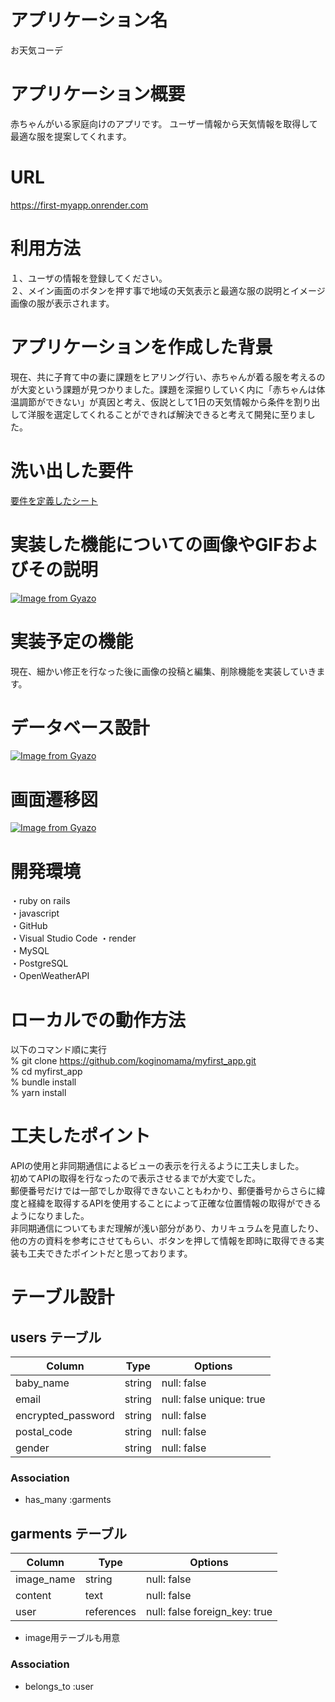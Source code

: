# アプリケーション名
お天気コーデ

# アプリケーション概要
赤ちゃんがいる家庭向けのアプリです。
ユーザー情報から天気情報を取得して最適な服を提案してくれます。

# URL
https://first-myapp.onrender.com

# 利用方法
１、ユーザの情報を登録してください。  
２、メイン画面のボタンを押す事で地域の天気表示と最適な服の説明とイメージ画像の服が表示されます。

# アプリケーションを作成した背景
現在、共に子育て中の妻に課題をヒアリング行い、赤ちゃんが着る服を考えるのが大変という課題が見つかりました。課題を深掘りしていく内に「赤ちゃんは体温調節ができない」が真因と考え、仮説として1日の天気情報から条件を割り出して洋服を選定してくれることができれば解決できると考えて開発に至りました。

# 洗い出した要件
[要件を定義したシート](https://docs.google.com/spreadsheets/d/1aGhZOIcfeoCKE2zAu8vCCwt9wB_ML2-7Pi7l_WJa96w/edit#gid=982722306)

# 実装した機能についての画像やGIFおよびその説明
[![Image from Gyazo](https://i.gyazo.com/0807d5021f5e5aaf7d5516d8d1513a51.gif)](https://gyazo.com/0807d5021f5e5aaf7d5516d8d1513a51)

# 実装予定の機能
現在、細かい修正を行なった後に画像の投稿と編集、削除機能を実装していきます。

# データベース設計
[![Image from Gyazo](https://i.gyazo.com/b39f3ee0e9f77b36baeaa8999107d0ac.png)](https://gyazo.com/b39f3ee0e9f77b36baeaa8999107d0ac)

# 画面遷移図
[![Image from Gyazo](https://i.gyazo.com/e29ef5ab9f703aaa2598191dcfade56c.png)](https://gyazo.com/e29ef5ab9f703aaa2598191dcfade56c)

# 開発環境
・ruby on rails  
・javascript  
・GitHub  
・Visual Studio Code 
・render  
・MySQL  
・PostgreSQL  
・OpenWeatherAPI  

# ローカルでの動作方法
以下のコマンド順に実行  
% git clone https://github.com/koginomama/myfirst_app.git  
% cd myfirst_app  
% bundle install  
% yarn install  

# 工夫したポイント
APIの使用と非同期通信によるビューの表示を行えるように工夫しました。  
初めてAPIの取得を行なったので表示させるまでが大変でした。  
郵便番号だけでは一部でしか取得できないこともわかり、郵便番号からさらに緯度と経緯を取得するAPIを使用することによって正確な位置情報の取得ができるようになりました。  
非同期通信についてもまだ理解が浅い部分があり、カリキュラムを見直したり、他の方の資料を参考にさせてもらい、ボタンを押して情報を即時に取得できる実装も工夫できたポイントだと思っております。  
  

# テーブル設計

## users テーブル

| Column             | Type   | Options                  |
| ------------------ | ------ | -----------------------  |
| baby_name          | string | null: false              |
| email              | string | null: false unique: true |
| encrypted_password | string | null: false              |
| postal_code        | string | null: false              |
| gender             | string | null: false              |

### Association

- has_many :garments


## garments テーブル
| Column                       | Type       | Options                       |
| ---------------------------  | ------     | ----------------------------- |
| image_name                   | string     | null: false                   |
| content                      | text       | null: false                   |
| user                         | references | null: false foreign_key: true |

- image用テーブルも用意

### Association

- belongs_to :user